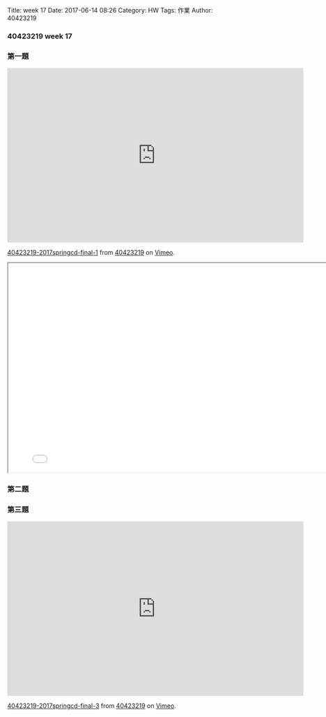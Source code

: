 Title: week 17
Date: 2017-06-14 08:26
Category: HW
Tags: 作業
Author: 40423219

<h3>
40423219 week 17
</h3>
<!-- PELICAN_END_SUMMARY -->

<h3>第一題</h3>

<iframe src="https://player.vimeo.com/video/221516972" width="680" height="400" frameborder="0" webkitallowfullscreen mozallowfullscreen allowfullscreen></iframe>
<p><a href="https://vimeo.com/221516972">40423219-2017springcd-final-1</a> from <a href="https://vimeo.com/user47671379">40423219</a> on <a href="https://vimeo.com">Vimeo</a>.</p>

<iframe src="../data/solvespace/1/40423219-2017springcd-final-1.html" width="800" height="480"></iframe>

<h3>第二題</h3>

<h3>第三題</h3>

<iframe src="https://player.vimeo.com/video/221518485" width="680" height="400" frameborder="0" webkitallowfullscreen mozallowfullscreen allowfullscreen></iframe>
<p><a href="https://vimeo.com/221518485">40423219-2017springcd-final-3</a> from <a href="https://vimeo.com/user47671379">40423219</a> on <a href="https://vimeo.com">Vimeo</a>.</p>